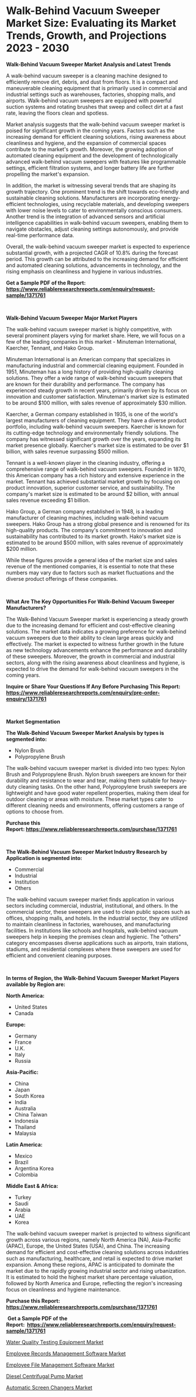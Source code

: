 <p><h1>Walk-Behind Vacuum Sweeper Market Size: Evaluating its Market Trends, Growth, and Projections 2023 - 2030</h1></p><p><strong>Walk-Behind Vacuum Sweeper Market Analysis and Latest Trends</strong></p>
<p><p>A walk-behind vacuum sweeper is a cleaning machine designed to efficiently remove dirt, debris, and dust from floors. It is a compact and maneuverable cleaning equipment that is primarily used in commercial and industrial settings such as warehouses, factories, shopping malls, and airports. Walk-behind vacuum sweepers are equipped with powerful suction systems and rotating brushes that sweep and collect dirt at a fast rate, leaving the floors clean and spotless.</p><p>Market analysis suggests that the walk-behind vacuum sweeper market is poised for significant growth in the coming years. Factors such as the increasing demand for efficient cleaning solutions, rising awareness about cleanliness and hygiene, and the expansion of commercial spaces contribute to the market's growth. Moreover, the growing adoption of automated cleaning equipment and the development of technologically advanced walk-behind vacuum sweepers with features like programmable settings, efficient filtration systems, and longer battery life are further propelling the market's expansion.</p><p>In addition, the market is witnessing several trends that are shaping its growth trajectory. One prominent trend is the shift towards eco-friendly and sustainable cleaning solutions. Manufacturers are incorporating energy-efficient technologies, using recyclable materials, and developing sweepers with lower noise levels to cater to environmentally conscious consumers. Another trend is the integration of advanced sensors and artificial intelligence capabilities in walk-behind vacuum sweepers, enabling them to navigate obstacles, adjust cleaning settings autonomously, and provide real-time performance data.</p><p>Overall, the walk-behind vacuum sweeper market is expected to experience substantial growth, with a projected CAGR of 10.8% during the forecast period. This growth can be attributed to the increasing demand for efficient and automated cleaning solutions, advancements in technology, and the rising emphasis on cleanliness and hygiene in various industries.</p></p>
<p><strong>Get a Sample PDF of the Report:&nbsp; <a href="https://www.reliableresearchreports.com/enquiry/request-sample/1371761">https://www.reliableresearchreports.com/enquiry/request-sample/1371761</a></strong></p>
<p>&nbsp;</p>
<p><strong>Walk-Behind Vacuum Sweeper Major Market Players</strong></p>
<p><p>The walk-behind vacuum sweeper market is highly competitive, with several prominent players vying for market share. Here, we will focus on a few of the leading companies in this market - Minuteman International, Kaercher, Tennant, and Hako Group.</p><p>Minuteman International is an American company that specializes in manufacturing industrial and commercial cleaning equipment. Founded in 1951, Minuteman has a long history of providing high-quality cleaning solutions. They offer a wide range of walk-behind vacuum sweepers that are known for their durability and performance. The company has experienced steady growth in recent years, primarily driven by its focus on innovation and customer satisfaction. Minuteman's market size is estimated to be around $100 million, with sales revenue of approximately $30 million.</p><p>Kaercher, a German company established in 1935, is one of the world's largest manufacturers of cleaning equipment. They have a diverse product portfolio, including walk-behind vacuum sweepers. Kaercher is known for its cutting-edge technology and environmentally friendly solutions. The company has witnessed significant growth over the years, expanding its market presence globally. Kaercher's market size is estimated to be over $1 billion, with sales revenue surpassing $500 million.</p><p>Tennant is a well-known player in the cleaning industry, offering a comprehensive range of walk-behind vacuum sweepers. Founded in 1870, this American company has a rich history and extensive experience in the market. Tennant has achieved substantial market growth by focusing on product innovation, superior customer service, and sustainability. The company's market size is estimated to be around $2 billion, with annual sales revenue exceeding $1 billion.</p><p>Hako Group, a German company established in 1948, is a leading manufacturer of cleaning machines, including walk-behind vacuum sweepers. Hako Group has a strong global presence and is renowned for its high-quality products. The company's commitment to innovation and sustainability has contributed to its market growth. Hako's market size is estimated to be around $500 million, with sales revenue of approximately $200 million.</p><p>While these figures provide a general idea of the market size and sales revenue of the mentioned companies, it is essential to note that these numbers may vary due to factors such as market fluctuations and the diverse product offerings of these companies.</p></p>
<p>&nbsp;</p>
<p><strong>What Are The Key Opportunities For Walk-Behind Vacuum Sweeper Manufacturers?</strong></p>
<p><p>The Walk-Behind Vacuum Sweeper market is experiencing a steady growth due to the increasing demand for efficient and cost-effective cleaning solutions. The market data indicates a growing preference for walk-behind vacuum sweepers due to their ability to clean large areas quickly and effectively. The market is expected to witness further growth in the future as new technology advancements enhance the performance and durability of these sweepers. Moreover, the growth in commercial and industrial sectors, along with the rising awareness about cleanliness and hygiene, is expected to drive the demand for walk-behind vacuum sweepers in the coming years.</p></p>
<p><strong>Inquire or Share Your Questions If Any Before Purchasing This Report: <a href="https://www.reliableresearchreports.com/enquiry/pre-order-enquiry/1371761">https://www.reliableresearchreports.com/enquiry/pre-order-enquiry/1371761</a></strong></p>
<p>&nbsp;</p>
<p><strong>Market Segmentation</strong></p>
<p><strong>The Walk-Behind Vacuum Sweeper Market Analysis by types is segmented into:</strong></p>
<p><ul><li>Nylon Brush</li><li>Polypropylene Brush</li></ul></p>
<p><p>The walk-behind vacuum sweeper market is divided into two types: Nylon Brush and Polypropylene Brush. Nylon brush sweepers are known for their durability and resistance to wear and tear, making them suitable for heavy-duty cleaning tasks. On the other hand, Polypropylene brush sweepers are lightweight and have good water repellent properties, making them ideal for outdoor cleaning or areas with moisture. These market types cater to different cleaning needs and environments, offering customers a range of options to choose from.</p></p>
<p><strong>Purchase this Report:&nbsp;<a href="https://www.reliableresearchreports.com/purchase/1371761">https://www.reliableresearchreports.com/purchase/1371761</a></strong></p>
<p>&nbsp;</p>
<p><strong>The Walk-Behind Vacuum Sweeper Market Industry Research by Application is segmented into:</strong></p>
<p><ul><li>Commercial</li><li>Industrial</li><li>Institution</li><li>Others</li></ul></p>
<p><p>The walk-behind vacuum sweeper market finds application in various sectors including commercial, industrial, institutional, and others. In the commercial sector, these sweepers are used to clean public spaces such as offices, shopping malls, and hotels. In the industrial sector, they are utilized to maintain cleanliness in factories, warehouses, and manufacturing facilities. In institutions like schools and hospitals, walk-behind vacuum sweepers help in keeping the premises clean and hygienic. The "others" category encompasses diverse applications such as airports, train stations, stadiums, and residential complexes where these sweepers are used for efficient and convenient cleaning purposes.</p></p>
<p>&nbsp;</p>
<p><strong>In terms of Region, the Walk-Behind Vacuum Sweeper Market Players available by Region are:</strong></p>
<p>
    <p> <strong> North America: </strong>
        <ul>
            <li>United States</li>
            <li>Canada</li>
        </ul>
        </p> 
    <p> <strong> Europe: </strong>
        <ul>
            <li>Germany</li>
            <li>France</li>
            <li>U.K.</li>
            <li>Italy</li>
            <li>Russia</li>
        </ul>
        </p> 
    <p> <strong> Asia-Pacific: </strong>
        <ul>
            <li>China</li>
            <li>Japan</li>
            <li>South Korea</li>
            <li>India</li>
            <li>Australia</li>
            <li>China Taiwan</li>
            <li>Indonesia</li>
            <li>Thailand</li>
            <li>Malaysia</li>
        </ul>
        </p> 
    <p> <strong> Latin America: </strong>
        <ul>
            <li>Mexico</li>
            <li>Brazil</li>
            <li>Argentina Korea</li>
            <li>Colombia</li>
        </ul>
        </p> 
    <p> <strong> Middle East & Africa: </strong>
        <ul>
            <li>Turkey</li>
            <li>Saudi</li>
            <li>Arabia</li>
            <li>UAE</li>
            <li>Korea</li>
        </ul>
    </p>
    </p>
<p><p>The walk-behind vacuum sweeper market is projected to witness significant growth across various regions, namely North America (NA), Asia-Pacific (APAC), Europe, the United States (USA), and China. The increasing demand for efficient and cost-effective cleaning solutions across industries such as manufacturing, healthcare, and retail is expected to drive market expansion. Among these regions, APAC is anticipated to dominate the market due to the rapidly growing industrial sector and rising urbanization. It is estimated to hold the highest market share percentage valuation, followed by North America and Europe, reflecting the region's increasing focus on cleanliness and hygiene maintenance.</p></p>
<p><strong>Purchase this Report: <a href="https://www.reliableresearchreports.com/purchase/1371761">https://www.reliableresearchreports.com/purchase/1371761</a></strong></p>
<p>&nbsp;<strong>Get a Sample PDF of the Report:&nbsp;&nbsp;<a href="https://www.reliableresearchreports.com/enquiry/request-sample/1371761">https://www.reliableresearchreports.com/enquiry/request-sample/1371761</a></strong></p>
<p><strong></strong></p>
<p><p><a href="https://www.linkedin.com/pulse/water-quality-testing-equipment-market-size-growth-forecast-gxhee/">Water Quality Testing Equipment Market</a></p><p><a href="https://medium.com/@ebbaeffertz1951/employee-records-management-software-market-size-cagr-trends-2024-2030-bad411b7b533">Employee Records Management Software Market</a></p><p><a href="https://medium.com/@verlielesch1927/employee-file-management-software-market-size-cagr-trends-2024-2030-cd7cce2322bb">Employee File Management Software Market</a></p><p><a href="https://www.linkedin.com/pulse/diesel-centrifugal-pump-market-insights-players-forecast-jclpe/">Diesel Centrifugal Pump Market</a></p><p><a href="https://www.linkedin.com/pulse/decoding-automatic-screen-changers-market-deep-dive-hslre/">Automatic Screen Changers Market</a></p></p>